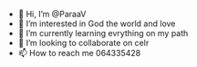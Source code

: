 - 👋 Hi, I’m @ParaaV
- 👀 I’m interested in God the world and love
- 🌱 I’m currently learning evrything on my path
- 💞️ I’m looking to collaborate on celr
- 📫 How to reach me 064335428

<!---
ParaaV/ParaaV is a ✨ special ✨ repository because its `README.md` (this file) appears on your GitHub profile.
You can click the Preview link to take a look at your changes.
--->
